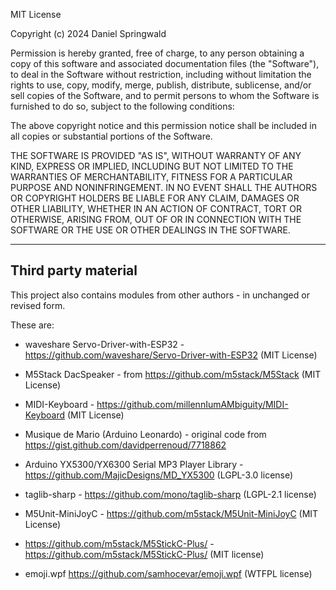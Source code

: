 MIT License

Copyright (c) 2024 Daniel Springwald

Permission is hereby granted, free of charge, to any person obtaining a copy
of this software and associated documentation files (the "Software"), to deal
in the Software without restriction, including without limitation the rights
to use, copy, modify, merge, publish, distribute, sublicense, and/or sell
copies of the Software, and to permit persons to whom the Software is
furnished to do so, subject to the following conditions:

The above copyright notice and this permission notice shall be included in all
copies or substantial portions of the Software.

THE SOFTWARE IS PROVIDED "AS IS", WITHOUT WARRANTY OF ANY KIND, EXPRESS OR
IMPLIED, INCLUDING BUT NOT LIMITED TO THE WARRANTIES OF MERCHANTABILITY,
FITNESS FOR A PARTICULAR PURPOSE AND NONINFRINGEMENT. IN NO EVENT SHALL THE
AUTHORS OR COPYRIGHT HOLDERS BE LIABLE FOR ANY CLAIM, DAMAGES OR OTHER
LIABILITY, WHETHER IN AN ACTION OF CONTRACT, TORT OR OTHERWISE, ARISING FROM,
OUT OF OR IN CONNECTION WITH THE SOFTWARE OR THE USE OR OTHER DEALINGS IN THE
SOFTWARE.

--------------------------------

## Third party material

This project also contains modules from other authors - in unchanged or revised form.

These are:

- waveshare Servo-Driver-with-ESP32 - https://github.com/waveshare/Servo-Driver-with-ESP32 (MIT License)

- M5Stack DacSpeaker - from https://github.com/m5stack/M5Stack (MIT License)

- MIDI-Keyboard - https://github.com/millennIumAMbiguity/MIDI-Keyboard (MIT License)

- Musique de Mario (Arduino Leonardo) - original code from https://gist.github.com/davidperrenoud/7718862

- Arduino YX5300/YX6300 Serial MP3 Player Library - https://github.com/MajicDesigns/MD_YX5300 (LGPL-3.0 license)

- taglib-sharp - https://github.com/mono/taglib-sharp (LGPL-2.1 license)

- M5Unit-MiniJoyC -  https://github.com/m5stack/M5Unit-MiniJoyC (MIT License)

- https://github.com/m5stack/M5StickC-Plus/ - https://github.com/m5stack/M5StickC-Plus/ (MIT license)

- emoji.wpf https://github.com/samhocevar/emoji.wpf (WTFPL license)